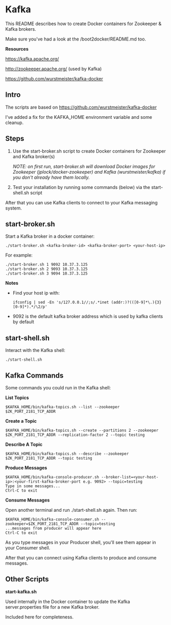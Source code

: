 Kafka
=====

This README describes how to create Docker containers for Zookeeper & Kafka brokers.

Make sure you've had a look at the /boot2docker/README.md too.

**Resources**

https://kafka.apache.org/

http://zookeeper.apache.org/ (used by Kafka)

https://github.com/wurstmeister/kafka-docker

Intro
-----

The scripts are based on https://github.com/wurstmeister/kafka-docker

I've added a fix for the KAFKA_HOME environment variable and some cleanup.

Steps
-----

1. Use the start-broker.sh script to create Docker containers for Zookeeper and Kafka broker(s)

   *NOTE: on first run, start-broker.sh will download Docker images for Zookeeper
   (jplock/docker-zookeeper) and Kafka (wurstmeister/kafka)
   if you don't already have them locally.*

2. Test your installation by running some commands (below) via the start-shell.sh script

After that you can use Kafka clients to connect to your Kafka messaging system.

start-broker.sh
---------------

Start a Kafka broker in a docker container:

    ./start-broker.sh <kafka-broker-id> <kafka-broker-port> <your-host-ip>

For example:

    ./start-broker.sh 1 9092 10.37.3.125
    ./start-broker.sh 2 9093 10.37.3.125
    ./start-broker.sh 3 9094 10.37.3.125

**Notes**

* Find your host ip with:

      ifconfig | sed -En 's/127.0.0.1//;s/.*inet (addr:)?(([0-9]*\.){3}[0-9]*).*/\2/p'

* 9092 is the default kafka broker address which is used by kafka clients by default

start-shell.sh
--------------

Interact with the Kafka shell:

    ./start-shell.sh

Kafka Commands
--------------

Some commands you could run in the Kafka shell:

**List Topics**

    $KAFKA_HOME/bin/kafka-topics.sh --list --zookeeper $ZK_PORT_2181_TCP_ADDR

**Create a Topic**

    $KAFKA_HOME/bin/kafka-topics.sh --create --partitions 2 --zookeeper $ZK_PORT_2181_TCP_ADDR --replication-factor 2 --topic testing

**Describe A Topic**

    $KAFKA_HOME/bin/kafka-topics.sh --describe --zookeeper $ZK_PORT_2181_TCP_ADDR --topic testing

**Produce Messages**

    $KAFKA_HOME/bin/kafka-console-producer.sh --broker-list=<your-host-ip>:<your-first-kafka-broker-port e.g. 9092> --topic=testing
    Type in some messages...
    Ctrl-C to exit

**Consume Messages**

Open another terminal and run ./start-shell.sh again. Then run:

    $KAFKA_HOME/bin/kafka-console-consumer.sh --zookeeper=$ZK_PORT_2181_TCP_ADDR --topic=testing
    ...messages from producer will appear here
    Ctrl-C to exit

As you type messages in your Producer shell, you'll see them appear in your Consumer shell.

After that you can connect using Kafka clients to produce and consume messages.

Other Scripts
-------------

**start-kafka.sh**

Used internally in the Docker container to update the Kafka server.properties file for a new Kafka broker.

Included here for completeness.
